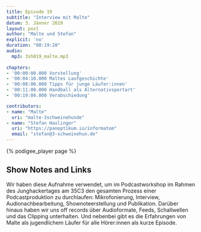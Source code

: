 ```yaml
---
title: Episode 19
subtitle: "Interview mit Malte"
datum: 3. Jänner 2019
layout: post
author: "Malte und Stefan"
explicit: 'no'
duration: "00:19:20"
audio:
  mp3: 3sh019_malte.mp3
  
chapters:
- '00:00:00.000 Vorstellung'
- '00:04:10.000 Maltes Laufgeschichte'
- '00:08:00.000 Tipps für junge Läufer:innen'
- '00:11:00.000 Handball als Alternativsportart'
- '00:19:04.000 Verabschiedung'

contributors:
- name: "Malte"
  uri: "malte-3schweinehunde"
- name: "Stefan Haslinger"
  uri: "https://panoptikum.io/informatom"
  email: "stefan@3-schweinehun.de"
---
```


{% podigee_player page %}

## Show Notes and Links

Wir haben diese Aufnahme verwendet, um im Podcastworkshop im Rahmen des 
Junghackertages am 35C3 den gesamten Prozess einer Podcastproduktion zu 
durchlaufen: Mikrofonierung, Interview, Audionachbearbeitung, Shownoteerstellung und 
Publikation. Darüber hinaus haben wir uns off records über Audioformate, Feeds,
Schallwellen und das Clipping unterhalten. Und nebenbei gibt es die Erfahrungen
von Malte als jugendlichem Läufer für alle Hörer:innen als kurze Episode.